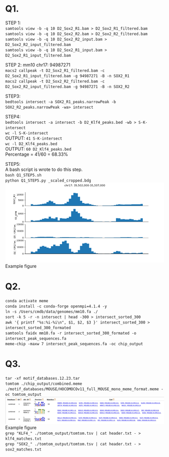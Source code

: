 # Q1.  
STEP 1:  
`samtools view -b -q 10 D2_Sox2_R1.bam > D2_Sox2_R1_filtered.bam`  
`samtools view -b -q 10 D2_Sox2_R2.bam > D2_Sox2_R2_filtered.bam`  
`samtools view -b -q 10 D2_Sox2_R2_input.bam > D2_Sox2_R2_input_filtered.bam`  
`samtools view -b -q 10 D2_Sox2_R1_input.bam > D2_Sox2_R1_input_filtered.bam`  
  
STEP 2:
mm10 chr17: 94987271  
`macs2 callpeak -t D2_Sox2_R1_filtered.bam -c D2_Sox2_R1_input_filtered.bam -g 94987271 -B -n SOX2_R1`  
`macs2 callpeak -t D2_Sox2_R2_filtered.bam -c D2_Sox2_R2_input_filtered.bam -g 94987271 -B -n SOX2_R2`  
  
STEP3:  
`bedtools intersect -a SOX2_R1_peaks.narrowPeak -b SOX2_R2_peaks.narrowPeak -wa> intersect`  
  
STEP4:  
`bedtools intersect -a intersect -b D2_Klf4_peaks.bed -wb > S-K-intersect`  
`wc -l S-K-intersect`  
OUTPUT: `41 S-K-intersect`  
`wc -l D2_Klf4_peaks.bed`  
OUTPUT: `60 D2_Klf4_peaks.bed`  
Percentage = 41/60 = 68.33%  
  
STEP5:  
A bash script is wrote to do this step.  
`bash Q1_STEP5.sh`  
`python Q1_STEP5.py _scaled_cropped.bdg`  
![Example](Q1_STEP5.png)  
Example figure  

# Q2.  
`conda activate meme`  
`conda install -c conda-forge openmpi=4.1.4 -y`  
`ln -s /Users/cmdb/data/genomes/mm10.fa ./`  
`sort -k 5 -r -n intersect | head -300 > intersect_sorted_300`  
`awk '{ printf "%s:%i-%i\n", $1, $2, $3 }' intersect_sorted_300 > intersect_sorted_300_formated`  
`samtools faidx mm10.fa -r intersect_sorted_300_formated -o intersect_peak_sequences.fa`  
`meme-chip -maxw 7 intersect_peak_sequences.fa -oc chip_output`  
  
# Q3.  
`tar -xf motif_databases.12.23.tar`  
`tomtom ./chip_output/combined.meme ./motif_databases/MOUSE/HOCOMOCOv11_full_MOUSE_mono_meme_format.meme -oc tomtom_output`  
![Example](Q3.png)  
Example figure  
`grep "KLF4_" ./tomtom_output/tomtom.tsv | cat header.txt - > klf4_matches.txt`  
`grep "SOX2_" ./tomtom_output/tomtom.tsv | cat header.txt - > sox2_matches.txt`
